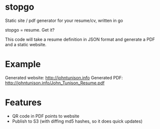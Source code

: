 # stopgo
Static site / pdf generator for your resume/cv, written in go

stopgo = resume.  Get it?

This code will take a resume definition in JSON format and generate a PDF and a static website.

# Example

Generated website:  http://johntunison.info
Generated PDF:  http://johntunison.info/John_Tunison_Resume.pdf

# Features
* QR code in PDF points to website
* Publish to S3 (with diffing md5 hashes, so it does quick updates)
